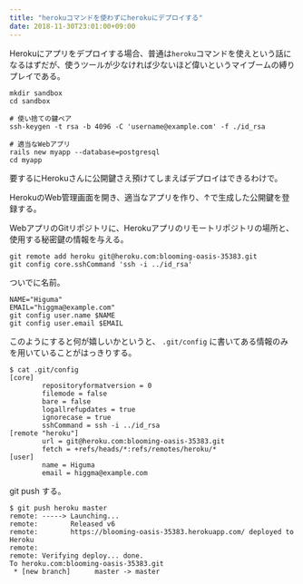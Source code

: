 ```yaml
---
title: "herokuコマンドを使わずにherokuにデプロイする"
date: 2018-11-30T23:01:00+09:00
---
```


Herokuにアプリをデプロイする場合、普通は`heroku`コマンドを使えという話になるはずだが、使うツールが少なければ少ないほど偉いというマイブームの縛りプレイである。

```
mkdir sandbox
cd sandbox

# 使い捨ての鍵ペア
ssh-keygen -t rsa -b 4096 -C 'username@example.com' -f ./id_rsa

# 適当なWebアプリ
rails new myapp --database=postgresql
cd myapp
```

要するにHerokuさんに公開鍵さえ預けてしまえばデプロイはできるわけで。

HerokuのWeb管理画面を開き、適当なアプリを作り、↑で生成した公開鍵を登録する。

WebアプリのGitリポジトリに、Herokuアプリのリモートリポジトリの場所と、使用する秘密鍵の情報を与える。


```
git remote add heroku git@heroku.com:blooming-oasis-35383.git
git config core.sshCommand 'ssh -i ../id_rsa'
```

ついでに名前。

```
NAME="Higuma"
EMAIL="higgma@example.com"
git config user.name $NAME
git config user.email $EMAIL
```

このようにすると何が嬉しいかというと、 `.git/config` に書いてある情報のみを用いていることがはっきりする。

```
$ cat .git/config
[core]
        repositoryformatversion = 0
        filemode = false
        bare = false
        logallrefupdates = true
        ignorecase = true
        sshCommand = ssh -i ../id_rsa
[remote "heroku"]
        url = git@heroku.com:blooming-oasis-35383.git
        fetch = +refs/heads/*:refs/remotes/heroku/*
[user]
        name = Higuma
        email = higgma@example.com
```

git push する。

```
$ git push heroku master
remote: -----> Launching...
remote:        Released v6
remote:        https://blooming-oasis-35383.herokuapp.com/ deployed to Heroku
remote:
remote: Verifying deploy... done.
To heroku.com:blooming-oasis-35383.git
 * [new branch]      master -> master
```
